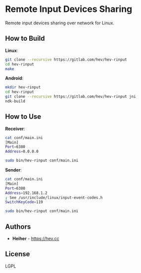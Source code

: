 # Remote Input Devices Sharing

Remote input devices sharing over network for Linux.

## How to Build

**Linux**:
```bash
git clone --recursive https://gitlab.com/hev/hev-rinput
cd hev-rinput
make
```

**Android**:
```bash
mkdir hev-rinput
cd hev-rinput
git clone --recursive https://gitlab.com/hev/hev-rinput jni
ndk-build
```

## How to Use

**Receiver**:
```bash
cat conf/main.ini
[Main]
Port=6380
Address=0.0.0.0

sudo bin/hev-rinput conf/main.ini
```

**Sender**:
```bash
cat conf/main.ini
[Main]
Port=6380
Address=192.168.1.2
; See /usr/include/linux/input-event-codes.h
SwitchKeyCode=119

sudo bin/hev-rinput conf/main.ini
```

## Authors
* **Heiher** - https://hev.cc

## License
LGPL

